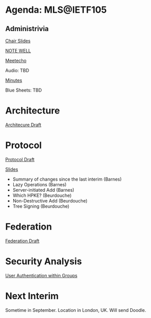 # Agenda: MLS@IETF105

## Administrivia

[Chair Slides](https://github.com/mlswg/wg-materials/blob/master/ietf105/slides-105-mls-sessa-mls-chair-slides-01.pdf)

[NOTE WELL](https://www.ietf.org/about/note-well.html)

[Meetecho](https://www.meetecho.com/ietf105/mls/)

Audio: TBD

[Minutes](minutes.md)

Blue Sheets: TBD

# Architecture

[Architecure Draft](https://datatracker.ietf.org/doc/draft-ietf-mls-architecture/)

# Protocol

[Protocol Draft](https://datatracker.ietf.org/doc/draft-ietf-mls-protocol/)

[Slides](https://github.com/mlswg/wg-materials/blob/master/ietf105/slides-105-mls-sessa-mls-protocol-00-01.pdf)

* Summary of changes since the last interim (Barnes)
* Lazy Operations (Barnes)
* Server-initiated Add (Barnes)
* Which HPKE? (Beurdouche)
* Non-Destructive Add (Beurdouche)
* Tree Signing (Beurdouche)

# Federation

[Federation Draft](https://datatracker.ietf.org/doc/draft-omara-mls-federation/)

# Security Analysis

[User Authentication within Groups](https://github.com/mlswg/wg-materials/blob/master/ietf105/slides-105-mls-sessa-user-authentication-within-groups-00.pdf)

# Next Interim

Sometime in September.  Location in London, UK.  Will send Doodle.
